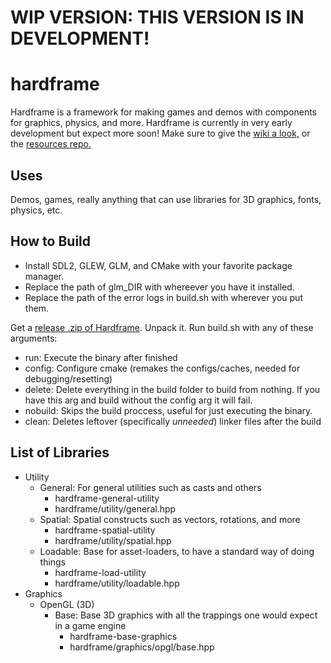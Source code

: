 # WIP VERSION: THIS VERSION IS IN DEVELOPMENT! #

# hardframe #
Hardframe is a framework for making games and demos with components for graphics, physics, and more. Hardframe is currently in very early development but expect more soon! Make sure to give the [wiki a look,](https://github.com/iMakeMehPrograms/hardframe/wiki) or the [resources repo.](https://github.com/iMakeMehPrograms/hardframe_resources)

## Uses ##
Demos, games, really anything that can use libraries for 3D graphics, fonts, physics, etc.

## How to Build ##
- Install SDL2, GLEW, GLM, and CMake with your favorite package manager. 
- Replace the path of glm_DIR with whereever you have it installed.
- Replace the path of the error logs in build.sh with wherever you put them.

Get a [release .zip of Hardframe](https://github.com/iMakeMehPrograms/hardframe/releases/). Unpack it. 
Run build.sh with any of these arguments:

- run: Execute the binary after finished
- config: Configure cmake (remakes the configs/caches, needed for debugging/resetting)
- delete: Delete everything in the build folder to build from nothing. If you have this arg and build without the config arg it will fail.
- nobuild: Skips the build proccess, useful for just executing the binary.
- clean: Deletes leftover (specifically *unneeded*) linker files after the build

## List of Libraries ##
- Utility
    - General: For general utilities such as casts and others
        - hardframe-general-utility
        - hardframe/utility/general.hpp
    - Spatial: Spatial constructs such as vectors, rotations, and more
        - hardframe-spatial-utility
        - hardframe/utility/spatial.hpp
    - Loadable: Base for asset-loaders, to have a standard way of doing things
        - hardframe-load-utility
        - hardframe/utility/loadable.hpp
- Graphics
    - OpenGL (3D)
        - Base: Base 3D graphics with all the trappings one would expect in a game engine 
            - hardframe-base-graphics
            - hardframe/graphics/opgl/base.hpp
